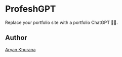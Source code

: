 # ProfeshGPT

Replace your portfolio site with a portfolio ChatGPT 🤖🚀.

## Author

[Aryan Khurana](https://github.com/AryanK1511)
